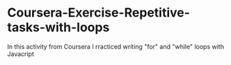# Coursera-Exercise-Repetitive-tasks-with-loops
 In this activity from Coursera I rracticed writing "for" and "while" loops with Javacript

